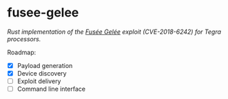 # fusee-gelee
*Rust implementation of the [Fusée Gelée](https://github.com/Qyriad/fusee-launcher) exploit (CVE-2018-6242) for Tegra processors.*

Roadmap:
- [x] Payload generation
- [x] Device discovery
- [ ] Exploit delivery
- [ ] Command line interface